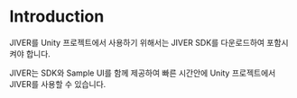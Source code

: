 Introduction
====
JIVER를 Unity 프로젝트에서 사용하기 위해서는 JIVER SDK를 다운로드하여 포함시켜야 합니다.

JIVER는 SDK와 Sample UI를 함께 제공하여 빠른 시간안에 Unity 프로젝트에서 JIVER를 사용할 수 있습니다.
